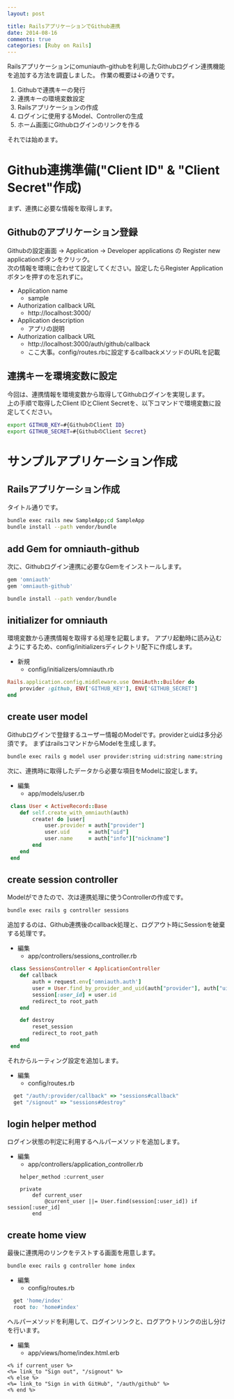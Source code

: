 ```yaml
---
layout: post

title: RailsアプリケーションでGithub連携
date: 2014-08-16
comments: true
categories: [Ruby on Rails]
---
```


Railsアプリケーションにomuniauth-githubを利用したGithubログイン連携機能を追加する方法を調査しました。
作業の概要は↓の通りです。

1. Githubで連携キーの発行
1. 連携キーの環境変数設定
1. Railsアプリケーションの作成
1. ログインに使用するModel、Controllerの生成
1. ホーム画面にGithubログインのリンクを作る

それでは始めます。

<!-- more -->

# Github連携準備("Client ID" & "Client Secret"作成)

まず、連携に必要な情報を取得します。

## Githubのアプリケーション登録

Githubの設定画面 -> Application -> Developer applications の Register new applicationボタンをクリック。  
次の情報を環境に合わせて設定してください。設定したらRegister Applicationボタンを押すのを忘れずに。

* Application name
	* sample
* Authorization callback URL
	* http://localhost:3000/
* Application description
	* アプリの説明
* Authorization callback URL
	* http://localhost:3000/auth/github/callback
	* ここ大事。config/routes.rbに設定するcallbackメソッドのURLを記載

## 連携キーを環境変数に設定

今回は、連携情報を環境変数から取得してGithubログインを実現します。  
上の手順で取得したClient IDとClient Secretを、以下コマンドで環境変数に設定してください。

```sh
export GITHUB_KEY=#{GithubのClient ID}
export GITHUB_SECRET=#{GithubのClient Secret}
```

# サンプルアプリケーション作成

## Railsアプリケーション作成

タイトル通りです。

```sh
bundle exec rails new SampleApp;cd SampleApp
bundle install --path vendor/bundle
```

## add Gem for omniauth-github

次に、Githubログイン連携に必要なGemをインストールします。

```ruby
gem 'omniauth'
gem 'omniauth-github'
```

```sh
bundle install --path vendor/bundle
```

## initializer for omniauth 

環境変数から連携情報を取得する処理を記載します。
アプリ起動時に読み込むようにするため、config/initializersディレクトリ配下に作成します。

* 新規
	* config/initializers/omniauth.rb

```ruby
Rails.application.config.middleware.use OmniAuth::Builder do
	provider :github, ENV['GITHUB_KEY'], ENV['GITHUB_SECRET']
end
```

## create user model

Githubログインで登録するユーザー情報のModelです。providerとuidは多分必須です。
まずはrailsコマンドからModelを生成します。

```sh
bundle exec rails g model user provider:string uid:string name:string
```

次に、連携時に取得したデータから必要な項目をModelに設定します。

* 編集
	* app/models/user.rb

```ruby
 class User < ActiveRecord::Base
	def self.create_with_omniauth(auth)
		create! do |user|
			user.provider = auth["provider"]
			user.uid      = auth["uid"]
			user.name     = auth["info"]["nickname"]
		end
	end
 end
```

## create session controller

Modelができたので、次は連携処理に使うControllerの作成です。

```sh
bundle exec rails g controller sessions
```

追加するのは、Github連携後のcallback処理と、ログアウト時にSessionを破棄する処理です。

* 編集
	* app/controllers/sessions_controller.rb

```ruby
 class SessionsController < ApplicationController
	def callback
		auth = request.env['omniauth.auth']
		user = User.find_by_provider_and_uid(auth["provider"], auth["uid"]) || User.create_with_omniauth(auth)
		session[:user_id] = user.id
		redirect_to root_path
	end

	def destroy
		reset_session
		redirect_to root_path
	end
 end
```

それからルーティング設定を追加します。

* 編集
	* config/routes.rb

```ruby
  get "/auth/:provider/callback" => "sessions#callback"
  get "/signout" => "sessions#destroy"
```

## login helper method

ログイン状態の判定に利用するヘルパーメソッドを追加します。

* 編集
	* app/controllers/application_controller.rb

```
	helper_method :current_user

	private
		def current_user
			@current_user ||= User.find(session[:user_id]) if session[:user_id]
		end
```

## create home view

最後に連携用のリンクをテストする画面を用意します。

```sh
bundle exec rails g controller home index
```

* 編集
	* config/routes.rb

```ruby
  get 'home/index'
  root to: 'home#index'
```

ヘルパーメソッドを利用して、ログインリンクと、ログアウトリンクの出し分けを行います。

* 編集
	* app/views/home/index.html.erb

```erb
<% if current_user %>
<%= link_to "Sign out", "/signout" %>
<% else %>
<%= link_to "Sign in with GitHub", "/auth/github" %>
<% end %>
```

